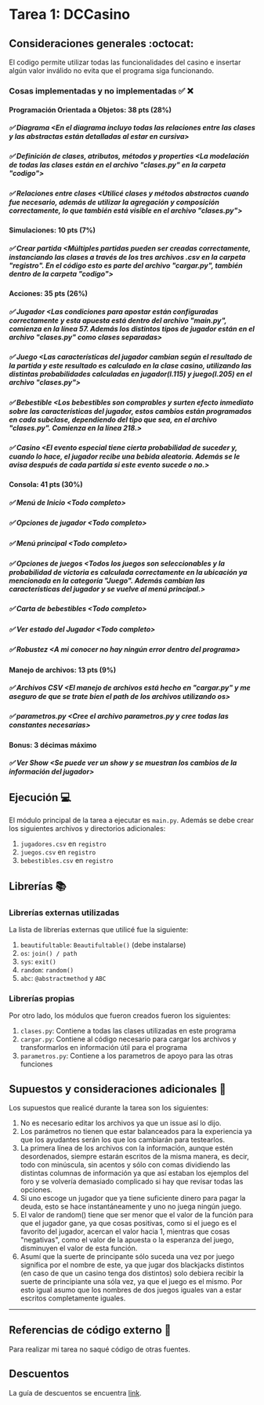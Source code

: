 # Tarea 1: DCCasino

## Consideraciones generales :octocat:

El codigo permite utilizar todas las funcionalidades del casino e insertar algún valor inválido no evita que el programa siga funcionando.


### Cosas implementadas y no implementadas :white_check_mark: :x:

#### Programación Orientada a Objetos: 38 pts (28%)
##### ✅ Diagrama <En el diagrama incluyo todas las relaciones entre las clases y las abstractas están detalladas al estar en cursiva\>
##### ✅ Definición de clases, atributos, métodos y properties <La modelación de todas las clases están en el archivo "clases.py" en la carpeta "codigo"\>
##### ✅ Relaciones entre clases <Utilicé clases y métodos abstractos cuando fue necesario, además de utilizar la agregación y composición correctamente, lo que también está visible en el archivo "clases.py"\>
#### Simulaciones: 10 pts (7%)
##### ✅ Crear partida <Múltiples partidas pueden ser creadas correctamente, instanciando las clases a través de los tres archivos .csv en la carpeta "registro". En el código esto es parte del archivo "cargar.py", también dentro de la carpeta "codigo"\>
#### Acciones: 35 pts (26%)
##### ✅ Jugador <Las condiciones para apostar están configuradas correctamente y esta apuesta está dentro del archivo "main.py", comienza en la línea 57. Además los distintos tipos de jugador están en el archivo "clases.py" como clases separadas\>
##### ✅ Juego <Las características del jugador cambian según el resultado de la partida y este resultado es calculado en la clase casino, utilizando las distintas probabilidades calculadas en jugador(l.115) y juego(l.205) en el archivo "clases.py"\>
##### ✅ Bebestible <Los bebestibles son comprables y surten efecto inmediato sobre las características del jugador, estos cambios están programados en cada subclase, dependiendo del tipo que sea, en el archivo "clases.py". Comienza en la línea 218.\>
##### ✅ Casino <El evento especial tiene cierta probabilidad de suceder y, cuando lo hace, el jugador recibe una bebida aleatoria. Además se le avisa después de cada partida si este evento sucede o no.\>
#### Consola: 41 pts (30%)
##### ✅ Menú de Inicio <Todo completo\>
##### ✅ Opciones de jugador <Todo completo\>
##### ✅ Menú principal <Todo completo\>
##### ✅ Opciones de juegos <Todos los juegos son seleccionables y la probabilidad de victoria es calculada correctamente en la ubicación ya mencionada en la categoría "Juego". Además cambian las características del jugador y se vuelve al menú principal.\>
##### ✅ Carta de bebestibles <Todo completo\>
##### ✅ Ver estado del Jugador <Todo completo\>
##### ✅ Robustez <A mi conocer no hay ningún error dentro del programa\>
#### Manejo de archivos: 13 pts (9%)
##### ✅ Archivos CSV  <El manejo de archivos está hecho en "cargar.py" y me aseguro de que se trate bien el path de los archivos utilizando os\>
##### ✅ parametros.py <Cree el archivo parametros.py y cree todas las constantes necesarias\>
#### Bonus: 3 décimas máximo
##### ✅ Ver Show <Se puede ver un show y se muestran los cambios de la información del jugador\>
## Ejecución :computer:
El módulo principal de la tarea a ejecutar es  ```main.py```. Además se debe crear los siguientes archivos y directorios adicionales:
1. ```jugadores.csv``` en ```registro```
2. ```juegos.csv``` en ```registro```
3. ```bebestibles.csv``` en ```registro```

## Librerías :books:
### Librerías externas utilizadas
La lista de librerías externas que utilicé fue la siguiente:

1. ```beautifultable```: ```Beautifultable()``` (debe instalarse)
2. ```os```: ```join() / path```
3. ```sys```: ```exit()``` 
4. ```random```: ```random()```
5. ```abc```: ```@abstractmethod``` y ```ABC```

### Librerías propias
Por otro lado, los módulos que fueron creados fueron los siguientes:

1. ```clases.py```: Contiene a todas las clases utilizadas en este programa
2. ```cargar.py```: Contiene al código necesario para cargar los archivos y transformarlos en información útil para el programa
3. ```parametros.py```: Contiene a los parametros de apoyo para las otras funciones

## Supuestos y consideraciones adicionales :thinking:
Los supuestos que realicé durante la tarea son los siguientes:

1. No es necesario editar los archivos ya que un issue así lo dijo.
2. Los parámetros no tienen que estar balanceados para la experiencia ya que los ayudantes serán los que los cambiarán para testearlos.
3. La primera línea de los archivos con la información, aunque estén desordenados, siempre estarán escritos de la misma manera, es decir, todo con minúscula, sin acentos y sólo con comas dividiendo las distintas columnas de información ya que así estaban los ejemplos del foro y se volvería demasiado complicado si hay que revisar todas las opciones.
4. Si uno escoge un jugador que ya tiene suficiente dinero para pagar la deuda, esto se hace instantáneamente y uno no juega ningún juego.
5. El valor de random() tiene que ser menor que el valor de la función para que el jugador gane, ya que cosas positivas, como si el juego es el favorito del jugador, acercan el valor hacia 1, mientras que cosas "negativas", como el valor de la apuesta o la esperanza del juego, disminuyen el valor de esta función.
6. Asumí que la suerte de principante sólo suceda una vez por juego significa por el nombre de este, ya que jugar dos blackjacks distintos (en caso de que un casino tenga dos distintos) solo debiera recibir la suerte de principiante una sóla vez, ya que el juego es el mismo. Por esto igual asumo que los nombres de dos juegos iguales van a estar escritos completamente iguales.

-------


## Referencias de código externo :book:

Para realizar mi tarea no saqué código de otras fuentes.



## Descuentos
La guía de descuentos se encuentra [link](https://github.com/IIC2233/syllabus/blob/main/Tareas/Descuentos.md).
